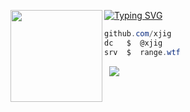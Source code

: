 [![Typing SVG](https://readme-typing-svg.herokuapp.com?font=Roboto+Mono&lines=range.wtf+%7C+bio-link)](https://git.io/typing-svg)
<img align="left" src="https://files.offshore.cat/UQspLkQS.png" width="147"/> 

```csharp
github.com/xjig
dc   $  @xjig
srv  $  range.wtf
```
&zwnj; 
&zwnj; 
![](https://komarev.com/ghpvc/?username=xjig)

